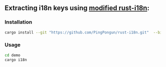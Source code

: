 ## Extracting i18n keys using [modified rust-i18n](https://github.com/PingPongun/rust-i18n.git):

### Installation

```bash
cargo install --git "https://github.com/PingPongun/rust-i18n.git"  --bin cargo-i18n --features="extractor" rust-i18n
```

### Usage

```bash
cd demo
cargo i18n
```
